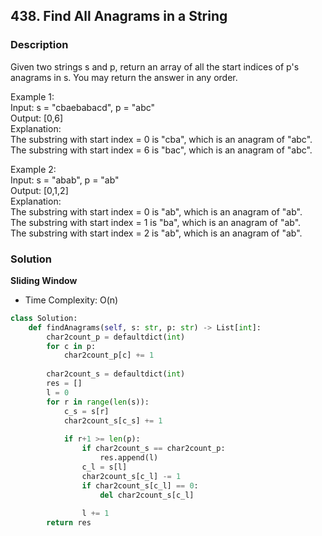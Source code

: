 ## 438. Find All Anagrams in a String

### Description
Given two strings s and p, return an array of all the start indices of p's anagrams in s. You may return the answer in any order.

Example 1:  
Input: s = "cbaebabacd", p = "abc"  
Output: [0,6]  
Explanation:  
The substring with start index = 0 is "cba", which is an anagram of "abc".  
The substring with start index = 6 is "bac", which is an anagram of "abc".  

Example 2:  
Input: s = "abab", p = "ab"  
Output: [0,1,2]  
Explanation:  
The substring with start index = 0 is "ab", which is an anagram of "ab".  
The substring with start index = 1 is "ba", which is an anagram of "ab".  
The substring with start index = 2 is "ab", which is an anagram of "ab".  

### Solution
**Sliding Window**
* Time Complexity: O(n)
```python
class Solution:
    def findAnagrams(self, s: str, p: str) -> List[int]:
        char2count_p = defaultdict(int)
        for c in p:
            char2count_p[c] += 1
        
        char2count_s = defaultdict(int)
        res = []
        l = 0
        for r in range(len(s)):
            c_s = s[r]
            char2count_s[c_s] += 1
    
            if r+1 >= len(p):
                if char2count_s == char2count_p:
                    res.append(l)
                c_l = s[l]
                char2count_s[c_l] -= 1
                if char2count_s[c_l] == 0:
                    del char2count_s[c_l]
                
                l += 1
        return res
```
